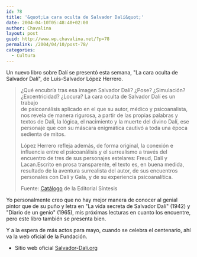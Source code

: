 ```yaml
---
id: 78
title: '&quot;La cara oculta de Salvador Dalí&quot;'
date: 2004-04-10T05:48:40+02:00
author: Chavalina
layout: post
guid: http://www.wp.chavalina.net/?p=78
permalink: /2004/04/10/post-78/
categories:
  - Cultura
---
```

Un nuevo libro sobre Dalí se presentó esta semana, "La cara oculta de Salvador Dalí", de Luis-Salvador López Herrero.

> &iquest;Qué encubría tras esa imagen Salvador Dalí? &iquest;Pose? &iquest;Simulación? &iquest;Excentricidad? &iquest;Locura? La cara oculta de Salvador Dalí es un trabajo  
> de psicoanálisis aplicado en el que su autor, médico y psicoanalista, nos revela de manera rigurosa, a partir de las propias palabras y textos de Dalí, la lógica, el nacimiento y la muerte del divino Dalí, ese personaje que con su máscara enigmática cautivó a toda una época sedienta de mitos. 
> 
> López Herrero refleja además, de forma original, la conexión e influencia entre el psicoanálisis y el surrealismo a través del encuentro de tres de sus personajes estelares: Freud, Dalí y Lacan.Escrito en prosa transparente, el texto es, en buena medida, resultado de la aventura surrealista del autor, de sus encuentros personales con Dalí y Gala, y de su experiencia psicoanalítica. 
> 
> <p class="cita">
>   Fuente: <a href="http://www.sintesis.com/secciones/catalogo/detaildo.asp?Cod=9756-187-2" target="_blank">Catálogo</a> de la Editorial Síntesis
> </p>

Yo personalmente creo que no hay mejor manera de conocer al genial pintor que de su pu&ntilde;o y letra en "La vida secreta de Salvador Dalí" (1942) y "Diario de un genio" (1965), mis próximas lecturas en cuanto los encuentre, pero este libro también se presenta bien.

Y a la espera de más actos para mayo, cuando se celebra el centenario, ahí va la web oficial de la Fundación.

  * Sitio web oficial <a href="http://www.salvador-dali.org" target="_blank">Salvador-Dali.org</a>